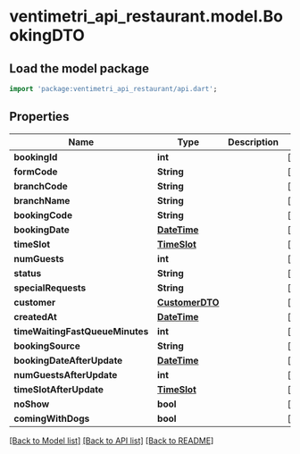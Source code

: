# ventimetri_api_restaurant.model.BookingDTO

## Load the model package
```dart
import 'package:ventimetri_api_restaurant/api.dart';
```

## Properties
Name | Type | Description | Notes
------------ | ------------- | ------------- | -------------
**bookingId** | **int** |  | [optional] 
**formCode** | **String** |  | [optional] 
**branchCode** | **String** |  | [optional] 
**branchName** | **String** |  | [optional] 
**bookingCode** | **String** |  | [optional] 
**bookingDate** | [**DateTime**](DateTime.md) |  | [optional] 
**timeSlot** | [**TimeSlot**](TimeSlot.md) |  | [optional] 
**numGuests** | **int** |  | [optional] 
**status** | **String** |  | [optional] 
**specialRequests** | **String** |  | [optional] 
**customer** | [**CustomerDTO**](CustomerDTO.md) |  | [optional] 
**createdAt** | [**DateTime**](DateTime.md) |  | [optional] 
**timeWaitingFastQueueMinutes** | **int** |  | [optional] 
**bookingSource** | **String** |  | [optional] 
**bookingDateAfterUpdate** | [**DateTime**](DateTime.md) |  | [optional] 
**numGuestsAfterUpdate** | **int** |  | [optional] 
**timeSlotAfterUpdate** | [**TimeSlot**](TimeSlot.md) |  | [optional] 
**noShow** | **bool** |  | [optional] 
**comingWithDogs** | **bool** |  | [optional] 

[[Back to Model list]](../README.md#documentation-for-models) [[Back to API list]](../README.md#documentation-for-api-endpoints) [[Back to README]](../README.md)


